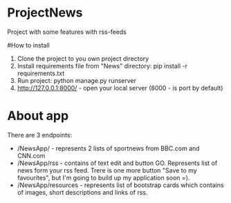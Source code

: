 # ProjectNews
Project with some features with rss-feeds


#How to install
1) Clone the project to you own project directory
2) Install requirements file from "News" directory:
pip install -r requirements.txt
3) Run project:
python manage.py runserver
4) http://127.0.0.1:8000/ - open your local server (8000 - is port by default)

# About app
There are 3 endpoints:
 - /NewsApp/ - represents 2 lists of sportnews from BBC.com and CNN.com
 - /NewsApp/rss - contains of text edit and button GO. Represents list of news form your rss feed. 
 Trere is one more button "Save to my favourites", but I'm going to build up my application soon =).
 - /NewsApp/resources - represents list of bootstrap cards which contains of images, short descriptions and links of rss. 
